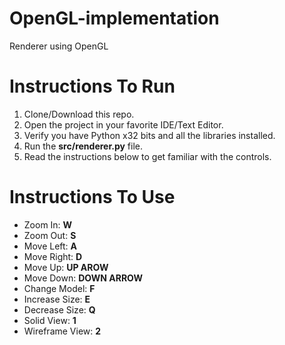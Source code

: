 # OpenGL-implementation
Renderer using OpenGL

# Instructions To Run

1. Clone/Download this repo.
2. Open the project in your favorite IDE/Text Editor.
3. Verify you have Python x32 bits and all the libraries installed.
4. Run the **src/renderer.py** file.
5. Read the instructions below to get familiar with the controls.

# Instructions To Use
- Zoom In:          **W**
- Zoom Out:         **S**
- Move Left:        **A**
- Move Right:       **D**
- Move Up:          **UP AROW**
- Move Down:        **DOWN ARROW**
- Change Model:     **F**
- Increase Size:    **E**
- Decrease Size:    **Q**
- Solid View:       **1**
- Wireframe View:   **2**
